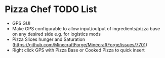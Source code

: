 # Pizza Chef TODO List
- GPS GUI
- Make GPS configurable to allow input/output of ingredients/pizza base on any desired side e.g. for logistics mods
- Pizza Slices hunger and Saturation (https://github.com/MinecraftForge/MinecraftForge/issues/7701)
- Right click GPS with Pizza Base or Cooked Pizza to quick insert